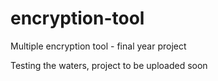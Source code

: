 # encryption-tool
Multiple encryption tool - final year project

Testing the waters, project to be uploaded soon
